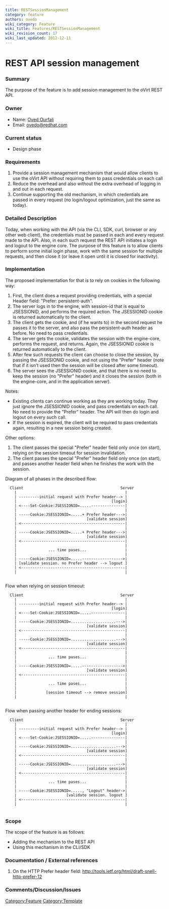 ```yaml
---
title: RESTSessionManagement
category: feature
authors: ovedo
wiki_category: Feature
wiki_title: Features/RESTSessionManagement
wiki_revision_count: 17
wiki_last_updated: 2012-12-11
---
```


# REST API session management

### Summary

The purpose of the feature is to add session management to the oVirt REST API.

### Owner

*   Name: [ Oved Ourfali](User:Ovedo)
*   Email: <ovedo@redhat.com>

### Current status

*   Design phase

### Requirements

1.  Provide a session management mechanism that would allow clients to use the oVirt API without requiring them to pass credentials on each call
2.  Reduce the overhead and also without the extra overhead of logging in and out in each request.
3.  Continue supporting the old mechanism, in which credentials are passed in every request (no login/logout optimization, just the same as today).

### Detailed Description

Today, when working with the API (via the CLI, SDK, curl, browser or any other web client), the credentials must be passed in each and every request made to the API. Also, in each such request the REST API initiates a login and logout to the engine core. The purpose of this feature is to allow clients to perform some initial login phase, work with the same session for multiple requests, and then close it (or leave it open until it is closed for inactivity).

### Implementation

The proposed implementation for that is to rely on cookies in the following way:

1.  First, the client does a request providing credentials, with a special Header field: "Prefer: persistent-auth".
2.  The server logs in to the engine, with session-id that is equal to JSESSIONID, and performs the required action. The JSESSIONID cookie is returned automatically to the client.
3.  The client gets the cookie, and (if he wants to) in the second request he passes it to the server, and also pass the persistent-auth header as before. No need to pass credentials.
4.  The server gets the cookie, validates the session with the engine-core, performs the request, and returns. Again, the JSESSIONID cookie is returned automatically to the client.
5.  After few such requests the client can choose to close the session, by passing the JSESSIONID cookie, and not using the "Prefer" header (note that if it isn't used then the session will be closed after some timeout).
6.  The server sees the JSESSIONID cookie, and that there is no need to keep the session (no "Prefer" header) and it closes the session (both in the engine-core, and in the application server).

Notes:

*   Existing clients can continue working as they are working today. They just ignore the JSESSIONID cookie, and pass credentials on each call. No need to provide the "Prefer" header. The API will then do login and logout on every such call.
*   If the session is expired, the client will be required to pass credentials again, resulting in a new session being created.

Other options:

1.  The client passes the special "Prefer" header field only once (on start), relying on the session timeout for session invalidation.
2.  The client passes the special "Prefer" header field only once (on start), and passes another header field when he finishes the work with the session.

Diagram of all phases in the described flow:

      Client                                           Server
        |                                                |
        | ---------initial request with Prefer header--> |
        |                                          [login]
        | <----Set-Cookie:JSESSIONID=.....---------------|
        |                                                |
        | -----Cookie:JSESSIONID=.....+ Prefer header--->|
        |                               [validate session]
        | <----------------------------------------------|
        |                                                |
        | -----Cookie:JSESSIONID=.....+ Prefer header--->|
        |                               [validate session]
        | <----------------------------------------------|
        |                                                |
        |              ... time pases...                 |
        |                                                |
        | -----Cookie:JSESSIONID=.....------------------>|
        | [validate session. no Prefer header --> logout ]
        | <----------------------------------------------|
        |                                                |
       

Flow when relying on session timeout:

      Client                                           Server
        |                                                |
        | ---------initial request with Prefer header--> |
        |                                          [login]
        | <----Set-Cookie:JSESSIONID=.....---------------|
        |                                                |
        | -----Cookie:JSESSIONID=....................--->|
        |                               [validate session]
        | <----------------------------------------------|
        |                                                |
        | -----Cookie:JSESSIONID=....................--->|
        |                               [validate session]
        | <----------------------------------------------|
        |                                                |
        |              ... time pases...                 |
        |                                                |
        | -----Cookie:JSESSIONID=.....------------------>|
        |                               [validate session]
        | <----------------------------------------------|
        |                                                |
        |              ... time pases...                 |
        |                                                |
        |             [session timeout --> remove session]
        |                                                |
       

Flow when passing another header for ending sessions:

      Client                                           Server
        |                                                |
        | ---------initial request with Prefer header--> |
        |                                          [login]
        | <----Set-Cookie:JSESSIONID=.....---------------|
        |                                                |
        | -----Cookie:JSESSIONID=....................--->|
        |                               [validate session]
        | <----------------------------------------------|
        |                                                |
        | -----Cookie:JSESSIONID=....................--->|
        |                               [validate session]
        | <----------------------------------------------|
        |                                                |
        |              ... time pases...                 |
        |                                                |
        | -----Cookie:JSESSIONID=....., "Logout" header->|
        |                      [validate session. logout ]
        | <----------------------------------------------|
        |                                                |
       

### Scope

The scope of the feature is as follows:

*   Adding the mechanism to the REST API
*   Using this mechanism in the CLI/SDK

### Documentation / External references

1. On the HTTP Prefer header field: <http://tools.ietf.org/html/draft-snell-http-prefer-12>

### Comments/Discussion/Issues

<Category:Feature> <Category:Template>
